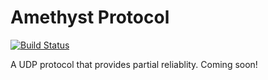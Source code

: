 # Amethyst Protocol
[![Build Status](https://travis-ci.org/LucioFranco/amethyst-protocol.svg?branch=master)](https://travis-ci.org/LucioFranco/amethyst-protocol)

A UDP protocol that provides partial reliablity. Coming soon!
